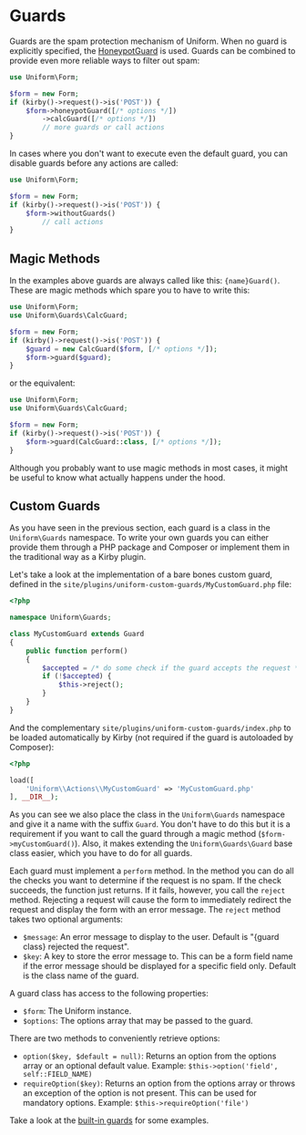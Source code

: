 # Guards

Guards are the spam protection mechanism of Uniform. When no guard is explicitly specified, the [HoneypotGuard](honeypot) is used. Guards can be combined to provide even more reliable ways to filter out spam:

```php
use Uniform\Form;

$form = new Form;
if (kirby()->request()->is('POST')) {
    $form->honeypotGuard([/* options */])
        ->calcGuard([/* options */])
        // more guards or call actions
}
```

In cases where you don't want to execute even the default guard, you can disable guards before any actions are called:

```php
use Uniform\Form;

$form = new Form;
if (kirby()->request()->is('POST')) {
    $form->withoutGuards()
        // call actions
}
```

## Magic Methods

In the examples above guards are always called like this: `{name}Guard()`. These are magic methods which spare you to have to write this:

```php
use Uniform\Form;
use Uniform\Guards\CalcGuard;

$form = new Form;
if (kirby()->request()->is('POST')) {
    $guard = new CalcGuard($form, [/* options */]);
    $form->guard($guard);
}
```

or the equivalent:

```php
use Uniform\Form;
use Uniform\Guards\CalcGuard;

$form = new Form;
if (kirby()->request()->is('POST')) {
    $form->guard(CalcGuard::class, [/* options */]);
}
```
Although you probably want to use magic methods in most cases, it might be useful to know what actually happens under the hood.

## Custom Guards

As you have seen in the previous section, each guard is a class in the `Uniform\Guards` namespace. To write your own guards you can either provide them through a PHP package and Composer or implement them in the traditional way as a Kirby plugin.

Let's take a look at the implementation of a bare bones custom guard, defined in the `site/plugins/uniform-custom-guards/MyCustomGuard.php` file:

```php
<?php

namespace Uniform\Guards;

class MyCustomGuard extends Guard
{
    public function perform()
    {
        $accepted = /* do some check if the guard accepts the request */;
        if (!$accepted) {
            $this->reject();
        }
    }
}
```

And the complementary `site/plugins/uniform-custom-guards/index.php` to be loaded automatically by Kirby (not required if the guard is autoloaded by Composer):

```php
<?php

load([
    'Uniform\\Actions\\MyCustomGuard' => 'MyCustomGuard.php'
], __DIR__);
```

As you can see we also place the class in the `Uniform\Guards` namespace and give it a name with the suffix `Guard`. You don't have to do this but it is a requirement if you want to call the guard through a magic method (`$form->myCustomGuard()`). Also, it makes extending the `Uniform\Guards\Guard` base class easier, which you have to do for all guards.

Each guard must implement a `perform` method. In the method you can do all the checks you want to determine if the request is no spam. If the check succeeds, the function just returns. If it fails, however, you call the `reject` method. Rejecting a request will cause the form to immediately redirect the request and display the form with an error message. The `reject` method takes two optional arguments:

- `$message`: An error message to display to the user. Default is "{guard class} rejected the request".
- `$key`: A key to store the error message to. This can be a form field name if the error message should be displayed for a specific field only. Default is the class name of the guard.

A guard class has access to the following properties:

- `$form`: The Uniform instance.
- `$options`: The options array that may be passed to the guard.

There are two methods to conveniently retrieve options:

- `option($key, $default = null)`: Returns an option from the options array or an optional default value. Example: `$this->option('field', self::FIELD_NAME)`
- `requireOption($key)`: Returns an option from the options array or throws an exception of the option is not present. This can be used for mandatory options. Example: `$this->requireOption('file')`

Take a look at the [built-in guards](https://github.com/mzur/kirby-uniform/tree/master/src/Guards) for some examples.
